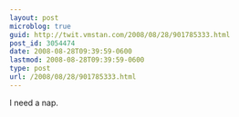 ```yaml
---
layout: post
microblog: true
guid: http://twit.vmstan.com/2008/08/28/901785333.html
post_id: 3054474
date: 2008-08-28T09:39:59-0600
lastmod: 2008-08-28T09:39:59-0600
type: post
url: /2008/08/28/901785333.html
---
```

I need a nap.
